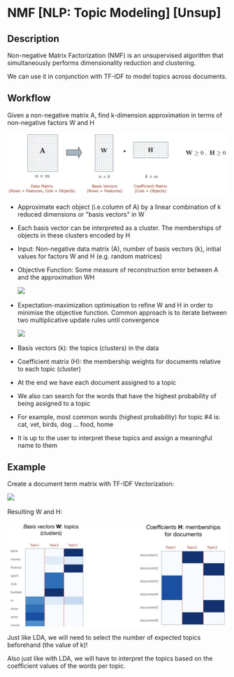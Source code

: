 # NMF [NLP: Topic Modeling] [Unsup]

## Description

Non-negative Matrix Factorization (NMF) is an unsupervised algorithm that simultaneously performs dimensionality reduction and clustering.

We can use it in conjunction with TF-IDF to model topics across documents.

## Workflow

Given a non-negative matrix A, find k-dimension approximation in terms of non-negative factors W and H

![](nmf/image3.jpg)

- Approximate each object (i.e.column of A) by a linear combination of k reduced dimensions or "basis vectors" in W
- Each basis vector can be interpreted as a cluster. The memberships of objects in these clusters encoded by H
- Input: Non-negative data matrix (A), number of basis vectors (k), initial values for factors W and H (e.g. random matrices)
- Objective Function: Some measure of reconstruction error between A and the approximation WH

  <img src="image1.jpg" style="width:2.34129in" />

- Expectation-maximization optimisation to refine W and H in order to minimise the objective function. Common approach is to iterate between two multiplicative update rules until convergence

  <img src="image2.jpg" style="width:3.0608in" />

- Basis vectors (k): the topics (clusters) in the data
- Coefficient matrix (H): the membership weights for documents relative to each topic (cluster)
- At the end we have each document assigned to a topic
- We also can search for the words that have the highest probability of being assigned to a topic
- For example, most common words (highest probability) for topic \#4 is: cat, vet, birds, dog ... food, home
- It is up to the user to interpret these topics and assign a meaningful name to them

## Example

Create a document term matrix with TF-IDF Vectorization:

<img src="image5.jpg" style="width:4.07275in" />

Resulting W and H:

![](nmf/image4.jpg)

Just like LDA, we will need to select the number of expected topics beforehand (the value of k)!

Also just like with LDA, we will have to interpret the topics based on the coefficient values of the words per topic.
